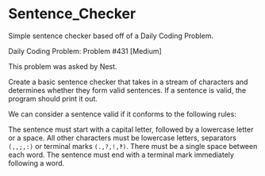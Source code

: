 # Sentence_Checker

Simple sentence checker based off of a Daily Coding Problem.

Daily Coding Problem: Problem #431 [Medium]



This problem was asked by Nest.

Create a basic sentence checker that takes in a stream of characters and determines whether they form valid sentences. If a sentence is valid, the program should print it out.

We can consider a sentence valid if it conforms to the following rules:

The sentence must start with a capital letter, followed by a lowercase letter or a space.
All other characters must be lowercase letters, separators `(,,;,:)` or terminal marks `(.,?,!,‽)`.
There must be a single space between each word.
The sentence must end with a terminal mark immediately following a word.
